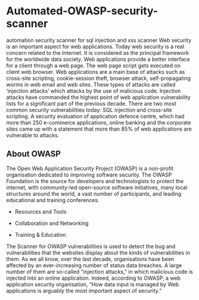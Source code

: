 # Automated-OWASP-security-scanner
automation security scanner for sql injection and xss scanner
Web security is an important aspect for web applications. Today web security is a real concern related to the Internet. It is considered as the principal framework for the worldwide data society. Web applications provide a better interface for a client through a web page. The web page script gets executed on client web browser.
Web applications are a main base of attacks such as cross-site scripting, cookie-session theft, browser attack, self-propagating worms in web email and web sites. These types of attacks are called ‘injection attacks’ which attacks by the use of malicious code. Injection attacks have commanded the highest point of web application vulnerability lists for a significant part of the previous decade.
There are two most common security vulnerabilities today: SQL injection and cross-site scripting. A security evaluation of application defence centre, which had more than 250 e-commerce applications, online banking and the corporate sites came up with a statement that more than 85% of web applications are vulnerable to attacks.
  
## About OWASP 
The Open Web Application Security Project (OWASP) is a non-profit organisation dedicated to improving software security. The OWASP Foundation is the source for developers and technologists to protect the internet, with community-led open-source software initiatives, many local structures around the world, a vast number of participants, and leading educational and training conferences. 

- Resources and Tools

- Collaboration and Networking

- Training & Education 

The Scanner for OWASP vulnerabilities is used to detect the bug and vulnerabilities that the websites display about the kinds of vulnerabilities in them. As we all know, over the last decade, organisations have been affected by an ever-increasing number of status data breaches. A large number of them are so-called "injection attacks," in which malicious code is injected into an online application. Indeed, according to OWASP, a web application security organisation, “How data input is managed by Web applications is arguably the most important aspect of security.” 


